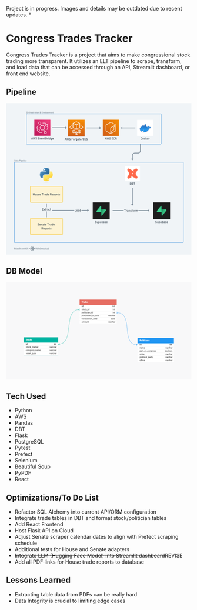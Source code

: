 Project is in progress. Images and details may be outdated due to recent updates. *
  
<h1>Congress Trades Tracker</h1>
<p>
Congress Trades Tracker is a project that aims to make congressional stock trading more transparent. It utilizes an ELT pipeline to scrape, transform, and load data that can be accessed through an API, Streamlit dashboard, or front end website. 
</p>

<h2>Pipeline</h2>
<img src="./images/Congress Trades Pipeline Fargate.png">

<h2>DB Model</h2>
<img src="./images/db_model.png">

<h2>Tech Used</h2>
    <ul>
        <li>Python</li>
        <li>AWS</li>
        <li>Pandas</li>
        <li>DBT</li>
        <li>Flask</li>
        <li>PostgreSQL</li>
        <li>Pytest</li>
        <li>Prefect</li>
        <li>Selenium</li>
        <li>Beautiful Soup</li>
        <li>PyPDF</li>
        <li>React</li>
    </ul>

<h2>Optimizations/To Do List</h2>
    <ul>
        <li><s>Refactor SQL Alchemy into current API/ORM configuration</s></li>
        <li>Integrate trade tables in DBT and format stock/politician tables</li>
        <li>Add React Frontend</li>
        <li>Host Flask API on Cloud</li>
        <li>Adjust Senate scraper calendar dates to align with Prefect scraping schedule</li>
        <li>Additional tests for House and Senate adapters</li>
        <li><s>Integrate LLM (Hugging Face Model) into Streamlit dashboard</s>REVISE</li>
        <li><s>Add all PDF links for House trade reports to database</s></li>
    </ul>

<h2>Lessons Learned</h2>
    <ul>
        <li>Extracting table data from PDFs can be really hard</li>
        <li>Data Integrity is crucial to limiting edge cases</li>
    </ul>
